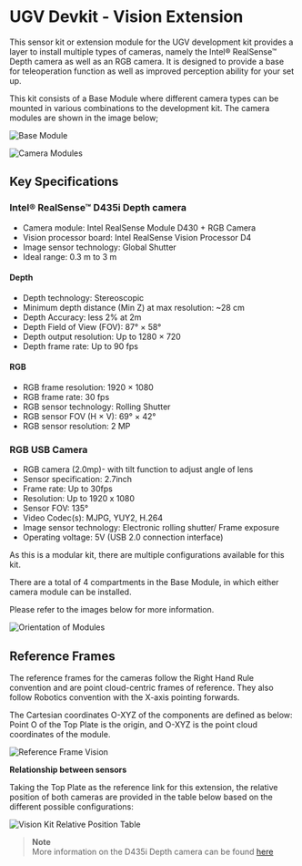 # UGV Devkit - Vision Extension

This sensor kit or extension module for the UGV development kit provides a layer to install multiple types of cameras, namely the Intel® RealSense™ Depth camera as well as an RGB camera. It is designed to provide a base for teleoperation function as well as improved perception ability for your set up.

This kit consists of a Base Module where different camera types can be mounted in various combinations to the development kit. The camera modules are shown in the image below;

![Base Module](/img/system/ugv_devkit/base_module.png)

![Camera Modules](/img/system/ugv_devkit/camera_modules.png)

## Key Specifications

### Intel® RealSense™ D435i Depth camera 
* Camera module: Intel RealSense Module D430 + RGB Camera
* Vision processor board: Intel RealSense Vision Processor D4
* Image sensor technology: Global Shutter
* Ideal range: 0.3 m to 3 m

#### Depth
* Depth technology: Stereoscopic
* Minimum depth distance (Min Z) at max resolution: ~28 cm
* Depth Accuracy: less 2% at 2m
* Depth Field of View (FOV): 87° × 58°
* Depth output resolution: Up to 1280 × 720
* Depth frame rate: Up to 90 fps

#### RGB
* RGB frame resolution: 1920 × 1080
* RGB frame rate: 30 fps
* RGB sensor technology: Rolling Shutter
* RGB sensor FOV (H × V): 69° × 42°
* RGB sensor resolution: 2 MP

### RGB USB Camera
* RGB camera (2.0mp)- with tilt function to adjust angle of lens
* Sensor specification: 2.7inch
* Frame rate: Up to 30fps 
* Resolution: Up to 1920 x 1080
* Sensor FOV: 135°
* Video Codec(s): MJPG, YUY2, H.264
* Image sensor technology: Electronic rolling shutter/ Frame exposure
* Operating voltage: 5V (USB 2.0 connection interface)

As this is a modular kit, there are multiple configurations available for this kit. 

There are a total of 4 compartments in the Base Module, in which either camera module can be installed.

Please refer to the images below for more information.

![Orientation of Modules](/img/system/ugv_devkit/orientation_of_modules.png)

## Reference Frames

The reference frames for the cameras follow the Right Hand Rule convention and are point cloud-centric frames of reference. They also follow Robotics convention with the X-axis pointing forwards.

The Cartesian coordinates O-XYZ of the components are defined as below: 
Point O of the Top Plate is the origin, and O-XYZ is the point cloud coordinates of the module.

![Reference Frame Vision](/img/system/ugv_devkit/ref_frame_vision.png)

**Relationship between sensors**

Taking the Top Plate as the reference link for this extension, the relative position of both cameras are provided in the table below based on the different possible configurations:

![Vision Kit Relative Position Table](/img/system/ugv_devkit/vision_kit_relative_position_table.png)

> **Note**  
> More information on the D435i Depth camera can be found [here](https://github.com/IntelRealSense/realsense-ros?tab=readme-ov-file#ros2robot-vs-opticalcamera-coordination-systems)

